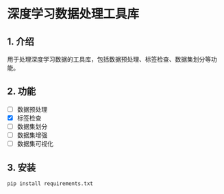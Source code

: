 # 深度学习数据处理工具库

## 1. 介绍
用于处理深度学习数据的工具库，包括数据预处理、标签检查、数据集划分等功能。

## 2. 功能
- [ ] 数据预处理
- [x] 标签检查
- [ ] 数据集划分
- [ ] 数据集增强
- [ ] 数据集可视化

## 3. 安装
```pip install requirements.txt```
